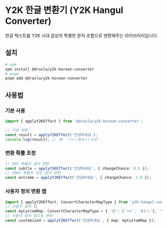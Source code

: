 # Y2K 한글 변환기 (Y2K Hangul Converter)

한글 텍스트를 Y2K 시대 감성의 특별한 문자 조합으로 변환해주는 라이브러리입니다.

## 설치

```bash
# npm
npm install @drasla/y2k-korean-converter
# pnpm
pnpm add @drasla/y2k-korean-converter
```

## 사용법

### 기본 사용

```typescript
import { applyY2KEffect } from '@drasla/y2k-korean-converter';

// 기본 변환
const result = applyY2KEffect('안녕하세요');
console.log(result); // 예: "ㅇrㄴ형ㅎrㅅㅔ요"
```

### 변환 확률 조정
```typescript
// 50% 확률로 글자 변환
const subtle = applyY2KEffect('안녕하세요', { changeChance: 0.5 });
// 100% 확률로 모든 글자 변환
const extreme = applyY2KEffect('안녕하세요', { changeChance: 1.0 });
```

### 사용자 정의 변환 맵
```typescript
import { applyY2KEffect, ConvertCharacterMapType } from 'y2k-hangul-converter';
// 사용자 정의 맵
const myCustomMap: ConvertCharacterMapType = { '안': ['ㅇr', '0ㅏㄴ'], '녕': ['ㄴㅕㅇ', 'ㄴ1ㅕㅇ'], '하': ['ㅎr', 'H'], '세': ['ㅅㅔ', '5ㅔ'], '요': ['ㅇㅛ', 'yo'] };
// 사용자 정의 맵으로 변환
const customized = applyY2KEffect('안녕하세요', { map: myCustomMap });
```